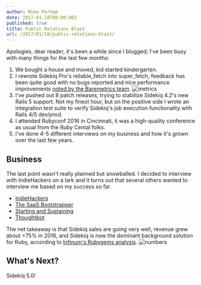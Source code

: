 ```yaml
---
author: Mike Perham
date: 2017-01-18T00:00:00Z
published: true
title: Public Relations Blast
url: /2017/01/18/public-relations-blast/
---
```


Apologies, dear reader, it's been a while since I blogged; I've been busy with many
things for the last few months:

1. We bought a house and moved, kid started kindergarten.
2. I rewrote Sidekiq Pro's reliable\_fetch into super\_fetch, feedback has been
   quite good with no bugs reported and nice performance
   improvements [noted by the Baremetrics team](https://twitter.com/scottymeuk/status/801828989258108932/).
   ![metrics](https://pbs.twimg.com/media/CyCq4_DW8AAhViR.jpg)
3. I've pushed out 8 patch releases, trying to stabilize Sidekiq 4.2's
   new Rails 5 support.  Not my finest hour, but on the positive side I wrote an
   integration test suite to verify Sidekiq's job execution
   functionality with Rails 4/5 dev/prod.
4. I attended Rubyconf 2016 in Cincinnati, it was a high-quality conference as usual
   from the Ruby Cental folks.
5. I've done 4-5 different interviews on my business and how it's grown
   over the last few years.

## Business

The last point wasn't really planned but snowballed.  I decided to
interview with IndieHackers on a lark and it turns out that several others
wanted to interview me based on my success so far.

* [IndieHackers](https://www.indiehackers.com/businesses/sidekiq)
* [The SaaS Bootstrapper](https://itunes.apple.com/us/podcast/tsb004-mike-perham-turning/id1171237328?i=1000377741544&mt=2)
* [Starting and Sustaining](https://medium.com/starting-sustaining/mike-perham-interview-8e98939284a5)
* [Thoughtbot](http://giantrobots.fm/219)

The net takeaway is that Sidekiq sales are going very well, revenue grew
about +75% in 2016, and Sidekiq is now the dominant background solution for Ruby, according to [Infinum's Rubygems analysis](https://infinum.co/the-capsized-eight/analyzing-rubygems-stats-v2016).
![numbers](/images/marketshare2016.png)

## What's Next?

Sidekiq 5.0!
